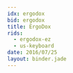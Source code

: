 ```yaml
---
idx: ergodox
bid: ergodox
title: ErgoDox
rids:
  - ergodox-ez
  - us-keyboard
date: 2016/07/25
layout: binder.jade
---
```

